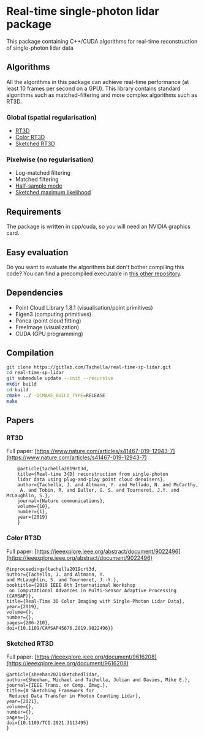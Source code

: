 # Real-time single-photon lidar package

This package containing C++/CUDA algorithms for real-time reconstruction of single-photon lidar data

## Algorithms

All the algorithms in this package can achieve real-time performance (at least 10 frames per second on a GPU). This library contains standard algorithms such as matched-filtering and more complex algorithms such as RT3D.

### Global (spatial regularisation)

- [RT3D](#rt3d)
- [Color RT3D](#color-rt3d)
- [Sketched RT3D](#sketched-rt3d)

### Pixelwise (no regularisation)

- Log-matched filtering
- Matched filtering
- [Half-sample mode](#color-rt3d)
- [Sketched maximum likelihood](#sketched-rt3d)

## Requirements
The package is written in cpp/cuda, so you will need an NVIDIA graphics card.

## Easy evaluation
Do you want to evaluate the algorithms but don't bother compiling this code? You can find a precompiled executable in [this other repository](https://gitlab.com/Tachella/real-time-single-photon-lidar).

## Dependencies

- Point Cloud Library 1.8.1 (visualisation/point primitives)
- Eigen3 (computing primitives)
- Ponca (point cloud fitting)
- FreeImage (visualization)
- CUDA (GPU programming)

## Compilation

```bash
git clone https://gitlab.com/Tachella/real-time-sp-lidar.git
cd real-time-sp-lidar
git submodule update --init --recursive
mkdir build
cd build
cmake ../ -DCMAKE_BUILD_TYPE=RELEASE
make
```

## Papers

### RT3D
Full paper: [https://www.nature.com/articles/s41467-019-12943-7](https://www.nature.com/articles/s41467-019-12943-7)

```
    @article{tachella2019rt3d,
    title={Real-time 3{D} reconstruction from single-photon 
    lidar data using plug-and-play point cloud denoisers},
    author={Tachella, J. and Altmann, Y. and Mellado, N. and McCarthy,
     A. and Tobin, R. and Buller, G. S. and Tourneret, J.Y. and McLaughlin, S.},
    journal={Nature communications},
    volume={10},
    number={1},
    year={2019}
    }
```

### Color RT3D 

Full paper: [https://ieeexplore.ieee.org/abstract/document/9022496](https://ieeexplore.ieee.org/abstract/document/9022496)
```
@inproceedings{tachella2019crt3d,
author={Tachella, J. and Altmann, Y. 
and McLaughlin, S. and Tourneret, J.-Y.},
booktitle={2019 IEEE 8th International Workshop
 on Computational Advances in Multi-Sensor Adaptive Processing (CAMSAP)}, 
title={Real-Time 3D Color Imaging with Single-Photon Lidar Data}, 
year={2019},
volume={},
number={},
pages={206-210},
doi={10.1109/CAMSAP45676.2019.9022496}} 
```

### Sketched RT3D
Full paper: [https://ieeexplore.ieee.org/document/9616208](https://ieeexplore.ieee.org/document/9616208)

```
@article{sheehan2021sketchedlidar,
author={Sheehan, Michael and Tachella, Julian and Davies, Mike E.},
journal={IEEE Trans. on Comp. Imag.}, 
title={A Sketching Framework for
 Reduced Data Transfer in Photon Counting Lidar}, 
year={2021},
volume={},
number={},
pages={},
doi={10.1109/TCI.2021.3113495}
}
```
